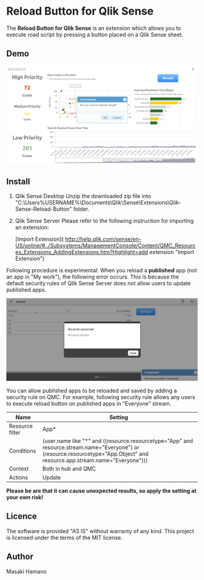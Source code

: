 Reload Button for Qlik Sense
====
The **Reload Button for Qlik Sense** is an extension which allows you to execute road script by pressing a button placed on a Qlik Sense sheet.

## Demo

![Alt text](/images/demo.png)

## Install
1. Qlik Sense Desktop
Unzip the downloaded zip file into "C:\Users\%USERNAME%\Documents\Qlik\Sense\Extensions\Qlik-Sense-Reload-Button" folder.

2. Qlik Sense Server
Please refer to the following instruction for importing an extension:

	[Import Extension]( http://help.qlik.com/sense/en-US/online/#../Subsystems/ManagementConsole/Content/QMC_Resources_Extensions_AddingExtensions.htm?Highlight=add extension "Import Extension")

Following procedure is experimental:
When you reload a **published** app (not an app in "My work"), the following error occurs. This is because the default security rules of Qlik Sense Server does not allow users to update published apps. 

![Alt text](/images/error.png)

You can allow published apps to be reloaded and saved by adding a security rule on QMC. For example, following security rule allows any users to execute reload button on published apps in "Everyone" stream.

|Name|Setting|
|---|---|
|Resource filter|App*|
|Conditions|(user.name like "*" and ((resource.resourcetype="App" and resource.stream.name="Everyone")  or (resource.resourcetype="App.Object" and resource.app.stream.name="Everyone")))|
|Context|Both in hub and QMC|
|Actions|Update|

**Please be are that it can cause unexpected results, so apply the setting at your own risk!**

## Licence
The software is provided "AS IS" without warranty of any kind. This project is licensed under the terms of the MIT license.

## Author
Masaki Hamano